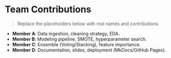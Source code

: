 
# Team Contributions

> Replace the placeholders below with real names and contributions.

- **Member A**: Data ingestion, cleaning strategy, EDA.
- **Member B**: Modeling pipeline, SMOTE, hyperparameter search.
- **Member C**: Ensemble (Voting/Stacking), feature importance.
- **Member D**: Documentation, slides, deployment (MkDocs/GitHub Pages).
